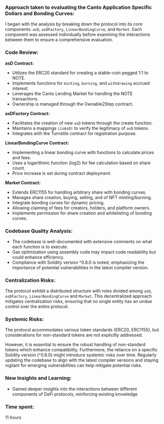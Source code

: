 ### Approach taken to evaluating the Canto Application Specific Dollars and Bonding Curves:

I began with the analysis by breaking down the protocol into its core components: `asD`, `asDFactory`, `LinearBondingCurve`, and `Market`. 
Each component was assessed individually before examining the interactions between them to ensure a comprehensive evaluation.

### Code Review:

**asD Contract:**

- Utilizes the ERC20 standard for creating a stable-coin pegged 1:1 to NOTE.
- Implements functions for `minting`, `burning`, and `withdrawing` accrued interest.
- Leverages the Canto Lending Market for handling the NOTE transactions.
- Ownership is managed through the Ownable2Step contract.

**asDFactory Contract:**

- Facilitates the creation of new `asD` tokens through the create function.
- Maintains a mappings `(isAsD)` to verify the legitimacy of `asD` tokens.
- Integrates with the Turnstile contract for registration purpose.

**LinearBondingCurve Contract:**

- Implementing a linear bonding curve with functions to calculate prices and fees.
- Uses a logarithmic function (log2) for fee calculation based on share count.
- Price increase is set during contract deployment.

**Market Contract:**

- Extends ERC1155 for handling arbitrary share with bonding curves.
- Manages share creation, buying, selling, and of NFT minting/burning.
- Integrate bonding curves for dynamic pricing.
- Allowing claiming of fees for creators, holders, and platform owners.
- Implements permission for share creation and whitelisting of bonding curves.

### Codebase Quality Analysis:

- The codebase is  well-documented with extensive comments on what each function is to execute.
- Gas optimization using assembly code may impact code readability but could enhance efficiency.
- Compliance with Solidity version ^0.8.0 is noted, emphasizing the importance of potential vulnerabilities in the latest compiler version.

### Centralization Risks:

The protocol exhibit a distributed structure with roles divided among `asD`, `asDFactory`, `LinearBondingCurve` and `Market`.
This decentralized approach mitigates centralization risks, ensuring that no single entity has an undue control over the entire protocol.

### Systemic Risks:

The protocol accommodates various token standards (ERC20, ERC1155), but considerations for non-standard tokens are not explicitly addressed.

However, it is essential to ensure the robust handling of non-standard tokens which enhance compatibility. Furthermore, the reliance on a specific Solidity version (^0.8.0) might introduce systemic risks over time. Regularly updating the codebase to align with the latest compiler versions and staying vigilant for emerging vulnerabilities can help mitigate potential risks.

### New Insights and Learning:
- Gained deeper insights into the interactions between different components of DeFi protocols, reinforcing existing knowledge



### Time spent:
11 hours